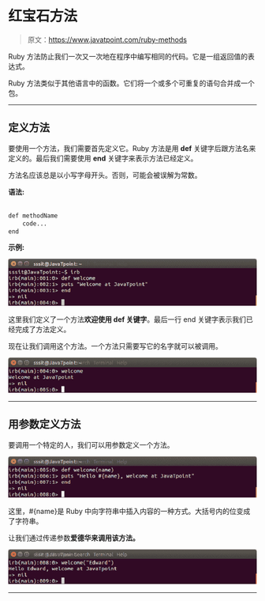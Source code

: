 # 红宝石方法

> 原文：<https://www.javatpoint.com/ruby-methods>

Ruby 方法防止我们一次又一次地在程序中编写相同的代码。它是一组返回值的表达式。

Ruby 方法类似于其他语言中的函数。它们将一个或多个可重复的语句合并成一个包。

* * *

## 定义方法

要使用一个方法，我们需要首先定义它。Ruby 方法是用 **def** 关键字后跟方法名来定义的。最后我们需要使用 **end** 关键字来表示方法已经定义。

方法名应该总是以小写字母开头。否则，可能会被误解为常数。

**语法:**

```

def methodName
	code...
end

```

**示例:**

![Ruby method 1](img/42c4c28892bfec807fac608d30557168.png)

这里我们定义了一个方法**欢迎使用 def 关键字**。最后一行 end 关键字表示我们已经完成了方法定义。

现在让我们调用这个方法。一个方法只需要写它的名字就可以被调用。

![Ruby method 2](img/d33284662a87da31526cad922ff192d7.png)

* * *

## 用参数定义方法

要调用一个特定的人，我们可以用参数定义一个方法。

![Ruby method 3](img/09ae59bf029afa3c478ac8d76158a38c.png)

这里，#{name}是 Ruby 中向字符串中插入内容的一种方式。大括号内的位变成了字符串。

让我们通过传递参数**爱德华来调用该方法。**

![Ruby method 4](img/2072ea76b3211fc08d37e9dc27672448.png)

* * *